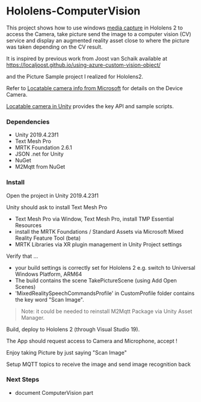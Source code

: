 # Hololens-ComputerVision


This project shows how to use windows [media capture](https://msdn.microsoft.com/library/windows/apps/windows.media.capture.mediacapture.aspx) in Hololens 2 to access the Camera, take picture send the image to a computer vision (CV) service and display an augmented reality asset close to where the picture was taken depending on the CV result.

It is inspired by previous work from Joost van Schaik available at https://localjoost.github.io/using-azure-custom-vision-object/

and the Picture Sample project I realized for Hololens2.



Refer to [Locatable camera info from Microsoft](https://docs.microsoft.com/en-us/windows/mixed-reality/locatable-camera) for details on the Device Camera.

[Locatable camera in Unity](https://docs.microsoft.com/en-us/windows/mixed-reality/locatable-camera-in-unity) provides the key API and sample scripts.


### Dependencies
- Unity 2019.4.23f1
- Text Mesh Pro
- MRTK Foundation 2.6.1
- JSON .net for Unity
- NuGet
- M2Mqtt from NuGet

### Install
Open the project in Unity 2019.4.23f1

Unity should ask to install Text Mesh Pro
- Text Mesh Pro via Window, Text Mesh Pro, install TMP Essential Resources
- install the MRTK Foundations / Standard Assets via Microsoft Mixed Reality Feature Tool (beta)
- MRTK Libraries via XR plugin management in Unity Project settings

Verify that ...
- your build settings is correctly set for Hololens 2 e.g. switch to Universal Windows Platform, ARM64
- The build contains the scene TakePictureScene (using Add Open Scenes)
- 'MixedRealitySpeechCommandsProfile' in CustomProfile folder contains the key word "Scan Image".

> Note: it could be needed to reinstall M2Mqtt Package via Unity Asset Manager.

Build, deploy to Hololens 2 (through Visual Studio 19).

The App should request access to Camera and Microphone, accept !

Enjoy taking Picture by just saying "Scan Image"

Setup MQTT topics to receive the image and send image recognition back


### Next Steps
- document ComputerVision part
